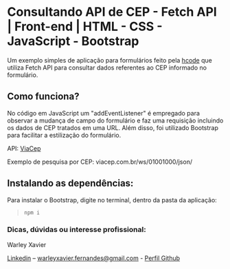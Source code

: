 # Consultando API de CEP - Fetch API | Front-end | HTML - CSS - JavaScript - Bootstrap
Um exemplo simples de aplicação para formulários feito pela [hcode](https://hcode.com.br/) que utiliza Fetch API para consultar dados referentes ao CEP informado no formulário.

## Como funciona?

No código em JavaScript um "addEventListener" é empregado para observar a mudança de campo do formulário e faz uma requisição incluindo os dados de CEP tratados em uma URL. Além disso, foi utilizado Bootstrap para facilitar a estilização do formulário.

API: [ViaCep](https://viacep.com.br/)

Exemplo de pesquisa por CEP:
viacep.com.br/ws/01001000/json/ 

## Instalando as dependências:

Para instalar o Bootstrap, digite no terminal, dentro da pasta da aplicação:

>  `npm i`

### Dicas, dúvidas ou interesse profissional:

Warley Xavier

[Linkedin](https://www.linkedin.com/in/warley-xavier-a8b8811b7) – warleyxavier.fernandes@gmail.com - 
[Perfil Github](https://github.com/wrlxavier)


